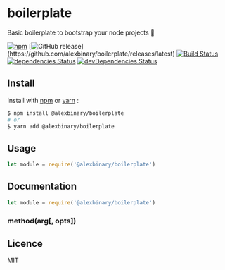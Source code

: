 # boilerplate

Basic boilerplate to bootstrap your node projects 🚀

[![npm](https://img.shields.io/npm/v/@alexbinary/boilerplate.svg)](https://www.npmjs.com/package/@alexbinary/boilerplate)
[![GitHub release](https://img.shields.io/github/release/alexbinary/boilerplate.svg?label="github")](https://github.com/alexbinary/boilerplate/releases/latest)
[![Build Status](https://travis-ci.org/alexbinary/boilerplate.svg)](https://travis-ci.org/alexbinary/boilerplate)
[![dependencies Status](https://david-dm.org/alexbinary/boilerplate/status.svg)](https://david-dm.org/alexbinary/boilerplate)
[![devDependencies Status](https://david-dm.org/alexbinary/boilerplate/dev-status.svg)](https://david-dm.org/alexbinary/boilerplate?type=dev)

## Install

Install with [npm](https://www.npmjs.com) or [yarn](https://yarnpkg.com) :

```bash
$ npm install @alexbinary/boilerplate
# or
$ yarn add @alexbinary/boilerplate
```

## Usage

```javascript
let module = require('@alexbinary/boilerplate')


```

## Documentation

```javascript
let module = require('@alexbinary/boilerplate')
```

### method(arg[, opts])

## Licence

MIT
